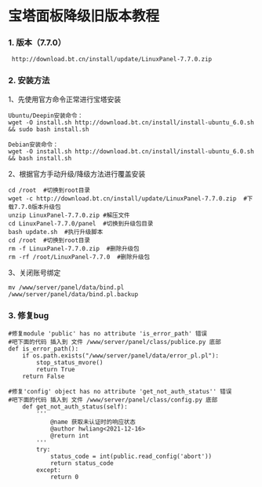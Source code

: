 # 宝塔面板降级旧版本教程

### 1. 版本（7.7.0）
     http://download.bt.cn/install/update/LinuxPanel-7.7.0.zip

### 2. 安装方法

  1、先使用官方命令正常进行宝塔安装

```
Ubuntu/Deepin安装命令：
wget -O install.sh http://download.bt.cn/install/install-ubuntu_6.0.sh && sudo bash install.sh 

Debian安装命令： 
wget -O install.sh http://download.bt.cn/install/install-ubuntu_6.0.sh && bash install.sh
```
  2、根据官方手动升级/降级方法进行覆盖安装

```
cd /root  #切换到root目录 
wget -c http://download.bt.cn/install/update/LinuxPanel-7.7.0.zip  #下载7.7.0版本升级包
unzip LinuxPanel-7.7.0.zip #解压文件 
cd LinuxPanel-7.7.0/panel  #切换到升级包目录 
bash update.sh  #执行升级脚本 
cd /root  #切换到root目录 
rm -f LinuxPanel-7.7.0.zip  #删除升级包
rm -rf /root/LinuxPanel-7.7.0  #删除升级包
```

3、关闭账号绑定
```
mv /www/server/panel/data/bind.pl /www/server/panel/data/bind.pl.backup
```

### 3. 修复bug


```
#修复module 'public' has no attribute 'is_error_path' 错误
#吧下面的代码 插入到 文件 /www/server/panel/class/publice.py 底部 
def is_error_path():
    if os.path.exists("/www/server/panel/data/error_pl.pl"):
        stop_status_mvore()
        return True
    return False
```

```
#修复'config' object has no attribute 'get_not_auth_status'' 错误
#吧下面的代码 插入到 文件 /www/server/panel/class/config.py 底部 
    def get_not_auth_status(self):
        '''
            @name 获取未认证时的响应状态
            @author hwliang<2021-12-16>
            @return int
        '''
        try:
            status_code = int(public.read_config('abort'))
            return status_code
        except:
            return 0
```
